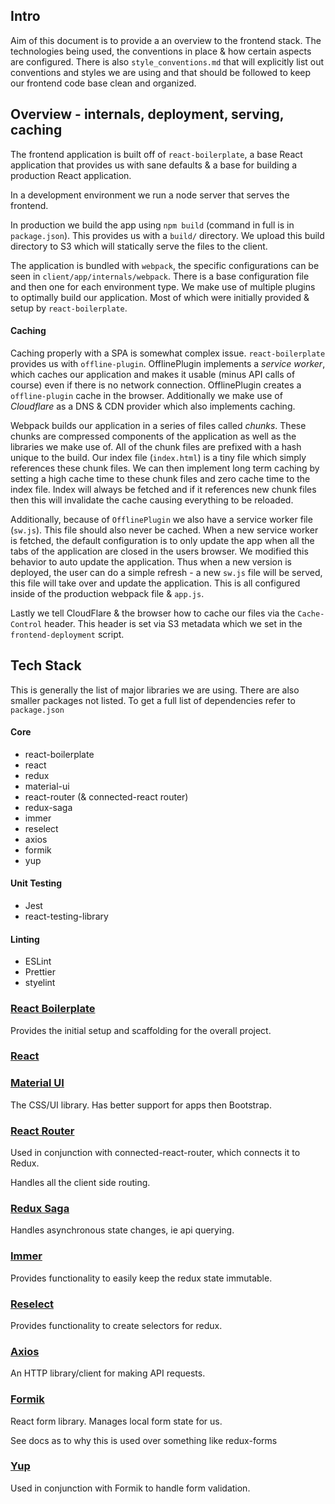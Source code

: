## Intro

Aim of this document is to provide a an overview to the frontend
stack. The technologies being used, the conventions in place & how certain aspects are configured. There is also `style_conventions.md` that will explicitly list out conventions and styles we are using and that should be followed to keep our frontend code base clean and organized. 


## Overview - internals, deployment, serving, caching

The frontend application is built off of `react-boilerplate`, a base React application that provides us with sane defaults & a base for building a production React application. 

In a development environment we run a node server that serves the frontend.

In production we build the app using `npm build` (command in full is in `package.json`). This provides us with a `build/` directory. We upload this build directory to S3 which will statically serve the files to the client. 

The application is bundled with `webpack`, the specific configurations can be seen in `client/app/internals/webpack`. There is a base configuration file and then one for each environment type. We make use of multiple plugins to optimally build our application. Most of which were initially provided & setup by `react-boilerplate`.

#### Caching

Caching properly with a SPA is somewhat complex issue. `react-boilerplate` provides us with `offline-plugin`. OfflinePlugin implements a _service worker_, which caches our application and makes it usable (minus API calls of course) even if there is no network connection. OfflinePlugin creates a `offline-plugin` cache in the browser. Additionally we make use of _Cloudflare_ as a DNS & CDN provider which also implements caching. 

Webpack builds our application in a series of files called _chunks_. These chunks are compressed components of the application as well as the libraries we make use of. All of the chunk files are prefixed with a hash unique to the build. Our index file (`index.html`) is a tiny file which simply references these chunk files. We can then implement long term caching by setting a high cache time to these chunk files and zero cache time to the index file. Index will always be fetched and if it references new chunk files then this will invalidate the cache causing everything to be reloaded. 

Additionally, because of `OfflinePlugin` we also have a service worker file (`sw.js`). This file should also never be cached. When a new service worker is fetched, the default configuration is to only update the app when all the tabs of the application are closed in the users browser. We modified this behavior to auto update the application. Thus when a new version is deployed, the user can do a simple refresh - a new `sw.js` file will be served, this file will take over and update the application. This is all configured inside of the production webpack file & `app.js`. 

Lastly we tell CloudFlare & the browser how to cache our files via the `Cache-Control` header. This header is set via S3 metadata which we set in the `frontend-deployment` script. 

## Tech Stack

This is generally the list of major libraries we are using. There are also smaller packages not listed. To get a full list of dependencies refer
to `package.json`

#### Core
- react-boilerplate
- react
- redux
- material-ui
- react-router (& connected-react router)
- redux-saga
- immer
- reselect
- axios
- formik
- yup

#### Unit Testing
- Jest
- react-testing-library

#### Linting
- ESLint
- Prettier
- styelint

### [React Boilerplate](https://github.com/react-boilerplate/react-boilerplate)

Provides the initial setup and scaffolding for the overall project.

### [React](https://github.com/facebook/react/)

### [Material UI](https://next.material-ui.com/getting-started/installation/)

The CSS/UI library. Has better support for apps then Bootstrap.

### [React Router](https://reacttraining.com/react-router/web/guides/quick-start)

Used in conjunction with connected-react-router, which connects it to Redux.

Handles all the client side routing.

### [Redux Saga](https://github.com/redux-saga/redux-saga)

Handles asynchronous state changes, ie api querying.

### [Immer](https://github.com/immerjs/immer)

Provides functionality to easily keep the redux state immutable.

### [Reselect](https://github.com/reduxjs/reselect)

Provides functionality to create selectors for redux.

### [Axios](https://github.com/axios/axios)

An HTTP library/client for making API requests.

### [Formik](https://jaredpalmer.com/formik/docs/overview)

React form library. Manages local form state for us.

See docs as to why this is used over something like redux-forms

### [Yup](https://github.com/jquense/yup/blob/master/package.json)

Used in conjunction with Formik to handle form validation.
